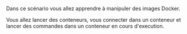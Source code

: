 Dans ce scénario vous allez apprendre à manipuler des images Docker.

Vous allez lancer des conteneurs, vous connecter dans un conteneur et lancer des commandes dans un conteneur en cours d'execution.
